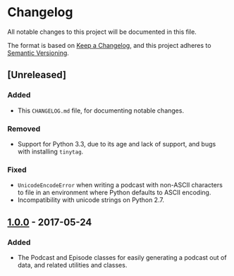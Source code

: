 # Changelog

All notable changes to this project will be documented in this file.

The format is based on [Keep a Changelog](https://keepachangelog.com/en/1.1.0/),
and this project adheres to [Semantic Versioning](https://semver.org/spec/v2.0.0.html).


## [Unreleased]
### Added

- This `CHANGELOG.md` file, for documenting notable changes.

### Removed

- Support for Python 3.3, due to its age and lack of support, and bugs with
  installing `tinytag`.

### Fixed

- `UnicodeEncodeError` when writing a podcast with non-ASCII characters to file
  in an environment where Python defaults to ASCII encoding.
- Incompatibility with unicode strings on Python 2.7.


## [1.0.0] - 2017-05-24
### Added

- The Podcast and Episode classes for easily generating a podcast out of data,
  and related utilities and classes.

[1.0.0]: https://github.com/tobinus/python-podgen/compare/290045ac...v1.0.0

